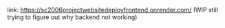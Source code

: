 link: https://sc2006projectwebsitedeployfrontend.onrender.com/ (WIP still trying to figure out why backend not working)
